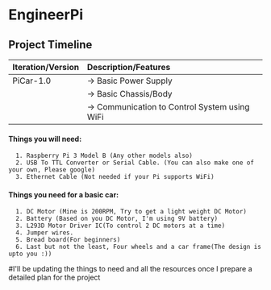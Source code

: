 # EngineerPi

## Project Timeline
	
| Iteration/Version | Description/Features |
| :--- | :--- |
| PiCar-1.0 | -> Basic Power Supply |
|			| -> Basic Chassis/Body |
|			| -> Communication to Control System using WiFi |


#### Things you will need:
	  1. Raspberry Pi 3 Model B (Any other models also)
	  2. USB To TTL Converter or Serial Cable. (You can also make one of your own, Please google)
	  3. Ethernet Cable (Not needed if your Pi supports WiFi)

  #### Things you need for a basic car:
	  1. DC Motor (Mine is 200RPM, Try to get a light weight DC Motor)
	  2. Battery (Based on you DC Motor, I'm using 9V battery)
	  3. L293D Motor Driver IC(To control 2 DC motors at a time)
	  4. Jumper wires.
	  5. Bread board(For beginners)
	  6. Last but not the least, Four wheels and a car frame(The design is upto you :))	

#I'll be updating the things to need and all the resources once I prepare a detailed plan for the project
